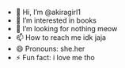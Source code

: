 - 👋 Hi, I’m @akiragirl1
- 👀 I’m interested in books
- 💞️ I’m looking for nothing meow
- 📫 How to reach me idk jaja
- 😄 Pronouns: she.her
- ⚡ Fun fact: i love me tho

<!---
akiragirl1/akiragirl1 is a ✨ special ✨ repository because its `README.md` (this file) appears on your GitHub profile.
You can click the Preview link to take a look at your changes.
--->
